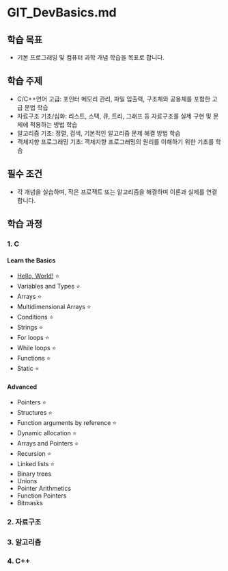 # GIT_DevBasics.md

## 학습 목표
- 기본 프로그래밍 및 컴퓨터 과학 개념 학습을 목표로 합니다.

## 학습 주제
- C/C++언어 고급: 포인터 메모리 관리, 파일 입출력, 구조체와 공용체를 포함한 고급 문법 학습
- 자료구조 기초/심화: 리스트, 스택, 큐, 트리, 그래프 등 자료구조를 실제 구현 및 문제에 적용하는 방법 학습
- 알고리즘 기초: 정렬, 검색, 기본적인 알고리즘 문제 해결 방법 학습
- 객체지향 프로그래밍 기초: 객체지향 프로그래밍의 원리를 이해하기 위한 기초를 학습


## 필수 조건
- 각 개념을 실습하며, 작은 프로젝트 또는 알고리즘을 해결하며 이론과 실제를 연결합니다.

## 학습 과정
### 1. C
#### Learn the Basics
- [Hello, World!](C_Cpp/C/Basics/1_Hello_C) :star:
- Variables and Types :star:
- Arrays :star:
- Multidimensional Arrays :star:
- Conditions :star:
- Strings :star:
- For loops :star:
- While loops :star:
- Functions :star:
- Static :star:
#### Advanced
- Pointers :star:
- Structures :star:
- Function arguments by reference :star:
- Dynamic allocation :star:
- Arrays and Pointers :star:
- Recursion :star:
- Linked lists :star:
- Binary trees
- Unions
- Pointer Arithmetics
- Function Pointers
- Bitmasks
### 2. 자료구조
### 3. 알고리즘
### 4. C++